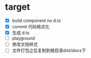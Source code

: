 # target

- [x] build component no d.ts
- [x] commit 代码格式化
- [x] 生成 d.ts
- [ ] playground
- [ ] 修改文档样式
- [ ] 文件打包之后复制到根目录dist/docs下 